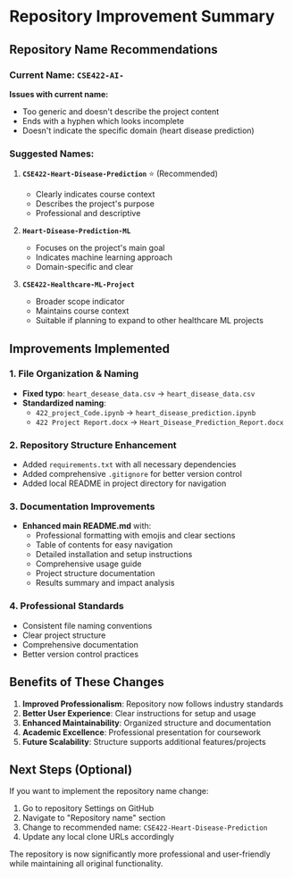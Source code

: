 # Repository Improvement Summary

## Repository Name Recommendations

### Current Name: `CSE422-AI-`
**Issues with current name:**
- Too generic and doesn't describe the project content
- Ends with a hyphen which looks incomplete
- Doesn't indicate the specific domain (heart disease prediction)

### Suggested Names:
1. **`CSE422-Heart-Disease-Prediction`** ⭐ (Recommended)
   - Clearly indicates course context
   - Describes the project's purpose
   - Professional and descriptive

2. **`Heart-Disease-Prediction-ML`**
   - Focuses on the project's main goal
   - Indicates machine learning approach
   - Domain-specific and clear

3. **`CSE422-Healthcare-ML-Project`**
   - Broader scope indicator
   - Maintains course context
   - Suitable if planning to expand to other healthcare ML projects

## Improvements Implemented

### 1. File Organization & Naming
- **Fixed typo**: `heart_desease_data.csv` → `heart_disease_data.csv`
- **Standardized naming**: 
  - `422_project_Code.ipynb` → `heart_disease_prediction.ipynb`
  - `422 Project Report.docx` → `Heart_Disease_Prediction_Report.docx`

### 2. Repository Structure Enhancement
- Added `requirements.txt` with all necessary dependencies
- Added comprehensive `.gitignore` for better version control
- Added local README in project directory for navigation

### 3. Documentation Improvements
- **Enhanced main README.md** with:
  - Professional formatting with emojis and clear sections
  - Table of contents for easy navigation
  - Detailed installation and setup instructions
  - Comprehensive usage guide
  - Project structure documentation
  - Results summary and impact analysis

### 4. Professional Standards
- Consistent file naming conventions
- Clear project structure
- Comprehensive documentation
- Better version control practices

## Benefits of These Changes

1. **Improved Professionalism**: Repository now follows industry standards
2. **Better User Experience**: Clear instructions for setup and usage
3. **Enhanced Maintainability**: Organized structure and documentation
4. **Academic Excellence**: Professional presentation for coursework
5. **Future Scalability**: Structure supports additional features/projects

## Next Steps (Optional)

If you want to implement the repository name change:
1. Go to repository Settings on GitHub
2. Navigate to "Repository name" section
3. Change to recommended name: `CSE422-Heart-Disease-Prediction`
4. Update any local clone URLs accordingly

The repository is now significantly more professional and user-friendly while maintaining all original functionality.